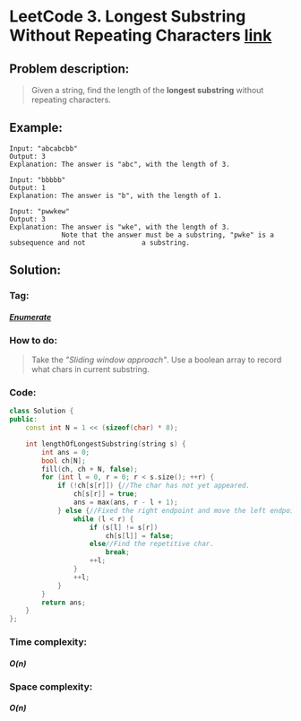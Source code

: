 # LeetCode 3. Longest Substring Without Repeating Characters [link](https://leetcode.com/problems/longest-substring-without-repeating-characters/)

## Problem description:

> Given a string, find the length of the **longest substring** without repeating characters.

## Example:

```
Input: "abcabcbb"
Output: 3 
Explanation: The answer is "abc", with the length of 3. 

Input: "bbbbb"
Output: 1
Explanation: The answer is "b", with the length of 1.

Input: "pwwkew"
Output: 3
Explanation: The answer is "wke", with the length of 3. 
             Note that the answer must be a substring, "pwke" is a subsequence and not 				a substring.
```

## Solution:

### Tag:

#### *[ Enumerate](https://github.com/yang-233/Algorithm-note/tree/master/Search)* 

### How to do:

> Take the *"Sliding window approach"*. Use a boolean array to record what chars in current substring.

### Code:

```c++
class Solution {
public:
    const int N = 1 << (sizeof(char) * 8);

    int lengthOfLongestSubstring(string s) {
        int ans = 0;
        bool ch[N];
        fill(ch, ch + N, false);
        for (int l = 0, r = 0; r < s.size(); ++r) {
            if (!ch[s[r]]) {//The char has not yet appeared.
                ch[s[r]] = true;
                ans = max(ans, r - l + 1);
            } else {//Fixed the right endpoint and move the left endpoint.
                while (l < r) {
                    if (s[l] != s[r])
                        ch[s[l]] = false;
                    else//Find the repetitive char.
                        break;
                    ++l;
                }
                ++l;
            }
        }
        return ans;
    }
};
```

### Time complexity:

#### *O(n)*

### Space complexity:

#### *O(n)*

